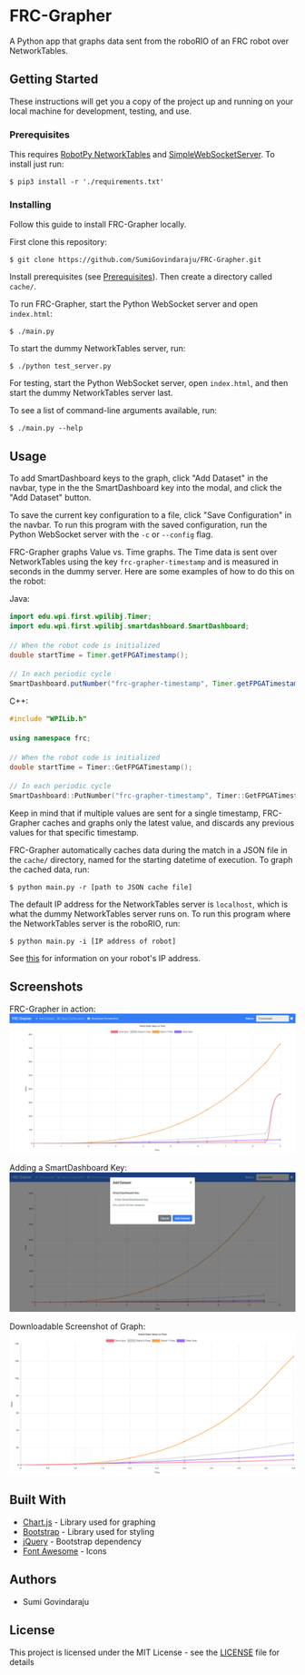 # FRC-Grapher
A Python app that graphs data sent from the roboRIO of an FRC robot over NetworkTables. 

## Getting Started
These instructions will get you a copy of the project up and running on your local machine for development, testing, and use.

### Prerequisites
This requires [RobotPy NetworkTables](https://github.com/robotpy/pynetworktables) and [SimpleWebSocketServer](https://github.com/dpallot/simple-websocket-server). To install just run:
```
$ pip3 install -r './requirements.txt'
```

### Installing
Follow this guide to install FRC-Grapher locally.

First clone this repository:
```
$ git clone https://github.com/SumiGovindaraju/FRC-Grapher.git
```

Install prerequisites (see [Prerequisites](#prerequisites)). Then create a directory called `cache/`.

To run FRC-Grapher, start the Python WebSocket server and open `index.html`:
```
$ ./main.py
```

To start the dummy NetworkTables server, run:
```
$ ./python test_server.py
```

For testing, start the Python WebSocket server, open `index.html`, and then start the dummy NetworkTables server last.

To see a list of command-line arguments available, run:
```
$ ./main.py --help
```

## Usage
To add SmartDashboard keys to the graph, click "Add Dataset" in the navbar, type in the the SmartDashboard key into the modal, and click the "Add Dataset" button.

To save the current key configuration to a file, click "Save Configuration" in the navbar. To run this program with the saved configuration, run the Python WebSocket server with the `-c` or `--config` flag.

FRC-Grapher graphs Value vs. Time graphs. The Time data is sent over NetworkTables using the key `frc-grapher-timestamp` and is measured in seconds in the dummy server. Here are some examples of how to do this on the robot:

Java:
```java
import edu.wpi.first.wpilibj.Timer;
import edu.wpi.first.wpilibj.smartdashboard.SmartDashboard;

// When the robot code is initialized
double startTime = Timer.getFPGATimestamp();

// In each periodic cycle
SmartDashboard.putNumber("frc-grapher-timestamp", Timer.getFPGATimestamp() - startTime);
```

C++:
```cpp
#include "WPILib.h"

using namespace frc;

// When the robot code is initialized
double startTime = Timer::GetFPGATimestamp();

// In each periodic cycle	
SmartDashboard::PutNumber("frc-grapher-timestamp", Timer::GetFPGATimestamp() - startTime);
```

Keep in mind that if multiple values are sent for a single timestamp, FRC-Grapher caches and graphs only the latest value, and discards any previous values for that specific timestamp.

FRC-Grapher automatically caches data during the match in a JSON file in the `cache/` directory, named for the starting datetime of execution. To graph the cached data, run:
```
$ python main.py -r [path to JSON cache file]
```

The default IP address for the NetworkTables server is `localhost`, which is what the dummy NetworkTables server runs on. To run this program where the NetworkTables server is the roboRIO, run:
```
$ python main.py -i [IP address of robot]
```

See [this](https://wpilib.screenstepslive.com/s/4485/m/24193/l/319135-ip-networking-at-the-event) for information on your robot's IP address.

## Screenshots
FRC-Grapher in action:
![FRC-Grapher in action](screenshots/screenshot1.png "FRC-Grapher in action")

Adding a SmartDashboard Key:
![Adding a SmartDashboard Key](screenshots/screenshot2.png "Adding a SmartDashboard Key")

Downloadable Screenshot of Graph:
![Downloadable Screenshot of Graph](screenshots/screenshot3.png "Downloadable Screenshot of Graph")

## Built With
* [Chart.js](http://www.chartjs.org/) - Library used for graphing
* [Bootstrap](https://getbootstrap.com/) - Library used for styling
* [jQuery](https://jquery.com/) - Bootstrap dependency 
* [Font Awesome](https://fontawesome.com/) - Icons

## Authors
* Sumi Govindaraju

## License
This project is licensed under the MIT License - see the [LICENSE](LICENSE) file for details
